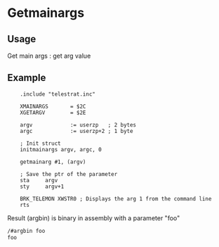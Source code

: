 # Getmainargs

## Usage

Get main args : get arg value

## Example

```ca65
    .include "telestrat.inc"

    XMAINARGS       = $2C
    XGETARGV        = $2E

    argv            := userzp   ; 2 bytes
    argc            := userzp+2 ; 1 byte

    ; Init struct
    initmainargs argv, argc, 0

    getmainarg #1, (argv)

    ; Save the ptr of the parameter
    sta     argv
    sty     argv+1

    BRK_TELEMON XWSTR0 ; Displays the arg 1 from the command line
    rts
```

Result (argbin) is binary in assembly with a parameter "foo"

```bash
/#argbin foo
foo
```
